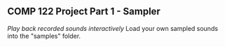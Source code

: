 ## COMP 122 Project Part 1 - Sampler
*Play back recorded sounds interactively*
Load your own sampled sounds into the "samples" folder.